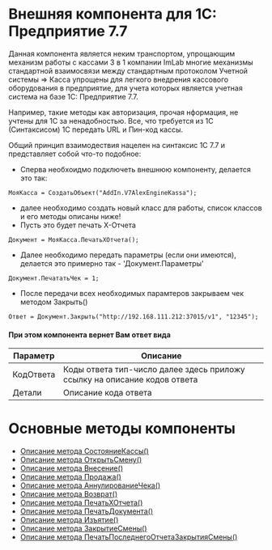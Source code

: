 # Внешняя компонента для 1С: Предприятие 7.7

Данная компонента является неким транспортом, упрощающим механизм работы с кассами 3 в 1 компании ImLab
многие механизмы стандартной взаимосвязи между стандартным протоколом Учетной системы => Касса упрощены 
для легкого внедрения кассового оборудования в предприятие, для учета которых является учетная система на базе 
1С: Предприятие 7.7.

Например, такие методы как авторизация, прочая нформация, не учтены для 1С за ненадобностью. 
Все, что требуется из 1С (Синтаксисом) 1С передать URL  и  Пин-код кассы.

Общий принцип взаимодествия нацелен на синтаксис 1С 7.7 и представляет собой что-то подобное:

* Сперва необхоидмо подключеть внешнюю компоненту, делается это так:
```
МояКасса = СоздатьОбъект("AddIn.V7AlexEngineKassa");
```
* далее необходимо создать новый класс для работы, список классов и его методы описаны ниже!
* Пусть это будет печать X-Отчета
```
Документ = МояКасса.ПечатьХОтчета();
```
* Далее необходимо передать параметры (если они имеются), делается это примерно так - 'Документ.Параметры'
```
Документ.ПечататьЧек = 1;
```
* После передачи всех необходимых парамтеров закрываем чек методом Закрыть()
```
Ответ = Документ.Закрыть("http://192.168.111.212:37015/v1", "12345");
```
#### При этом компонента вернет Вам ответ вида

Параметр | Описание
---|---
КодОтвета | Коды ответа тип-число далее здесь приложу ссылку на описание кодов ответа 
Детали |  Описание кода ответа


# Основные методы компоненты

* [Описание метода СостояниеКассы()](./README_OTHER_INFO.md)
* [Описание метода ОткрытьСмену()](./README_OPEN_SHIFT.md)
* [Описание метода Внесение()](./README_DEPOSIT.md)
* [Описание метода Продажа()](./README_SALE.md)
* [Описание метода АннулированиеЧека()](./README_ROLLBACK_CHECK.md)
* [Описание метода Возврат()](./README_MoneyBack.md)
* [Описание метода ПечатьХОтчета()](./README_X_REPORT.md)
* [Описание метода ПечатьДокумента()](./README_PRINT.md)
* [Описание метода Изъятие()](./README_WITHDRAW.md)
* [Описание метода ЗакрытиеСмены()](./README_CLOSE_SHIFT.md)
* [Описание метода ПечатьПоследнегоОтчетаЗакрытияСмены()](./README_PRINT_Z_REPORT.md)

